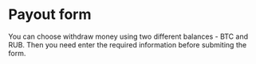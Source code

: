 # Payout form
You can choose withdraw money using two different balances - BTC and RUB. Then you need enter the required information before submiting the form.
